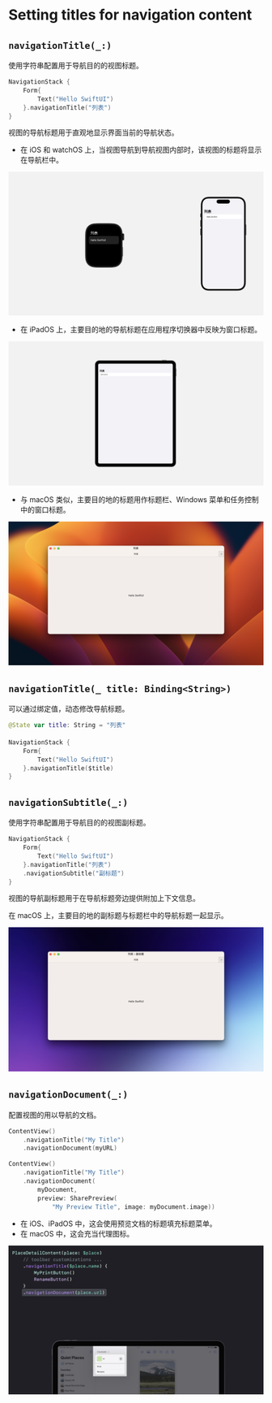 # Setting titles for navigation content

## `navigationTitle(_:)`

使用字符串配置用于导航目的的视图标题。

```swift
NavigationStack {
    Form{
        Text("Hello SwiftUI")
    }.navigationTitle("列表")
}
```

视图的导航标题用于直观地显示界面当前的导航状态。

- 在 iOS 和 watchOS 上，当视图导航到导航视图内部时，该视图的标题将显示在导航栏中。

![NavigationTitlePhone](../../images/NavigationTitlePhone.png)

- 在 iPadOS 上，主要目的地的导航标题在应用程序切换器中反映为窗口标题。

![NavigationTitlePad](../../images/NavigationTitlePad.png)

- 与 macOS 类似，主要目的地的标题用作标题栏、Windows 菜单和任务控制中的窗口标题。

![NavigationTitleMac](../../images/NavigationTitleMac.png)

## `navigationTitle(_ title: Binding<String>)`

可以通过绑定值，动态修改导航标题。

```swift
@State var title: String = "列表"

NavigationStack {
    Form{
        Text("Hello SwiftUI")
    }.navigationTitle($title)
}
```

## `navigationSubtitle(_:)` <Badge type="tip" text="macOS" />

使用字符串配置用于导航目的的视图副标题。

```swift
NavigationStack {
    Form{
        Text("Hello SwiftUI")
    }.navigationTitle("列表")
    .navigationSubtitle("副标题")
}
```

视图的导航副标题用于在导航标题旁边提供附加上下文信息。

在 macOS 上，主要目的地的副标题与标题栏中的导航标题一起显示。

![NavigationSubtitle](../../images/NavigationSubtitle.png)


## `navigationDocument(_:)`

配置视图的用以导航的文档。

```swift
ContentView()
    .navigationTitle("My Title")
    .navigationDocument(myURL)
```

```swift
ContentView()
    .navigationTitle("My Title")
    .navigationDocument(
        myDocument,
        preview: SharePreview(
            "My Preview Title", image: myDocument.image))
```

- 在 iOS、iPadOS 中，这会使用预览文档的标题填充标题菜单。
- 在 macOS 中，这会充当代理图标。

![NavigationDocument](../../images/NavigationDocument.png)